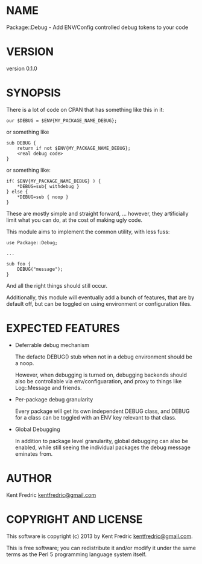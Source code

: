 # NAME

Package::Debug - Add ENV/Config controlled debug tokens to your code

# VERSION

version 0.1.0

# SYNOPSIS

There is a lot of code on CPAN that has something like this in it:

    our $DEBUG = $ENV{MY_PACKAGE_NAME_DEBUG};

or something like

    sub DEBUG {
        return if not $ENV{MY_PACKAGE_NAME_DEBUG};
        <real debug code>
    }

or something like:

    if( $ENV{MY_PACKAGE_NAME_DEBUG} ) {
        *DEBUG=sub{ withdebug }
    } else {
        *DEBUG=sub { noop }
    }

These are mostly simple and straight forward, ... however, they artificially limit what you can do,
at the cost of making ugly code.

This module aims to implement the common utility, with less fuss:

    use Package::Debug;

    ...

    sub foo {
        DEBUG("message");
    }

And all the right things should still occur.

Additionally, this module will eventually add a bunch of features, that are by default off, but can be toggled
on using environment or configuration files.

# EXPECTED FEATURES

- Deferrable debug mechanism

    The defacto DEBUG() stub when not in a debug environment should be a noop.

    However, when debugging is turned on, debugging backends should also be controllable via env/configuaration, 
    and proxy to things like Log::Message and friends.

- Per-package debug granularity

    Every package will get its own independent DEBUG class, and DEBUG for a class can be toggled
    with an ENV key relevant to that class.

- Global Debugging

    In addition to package level granularity, global debugging can also be enabled, while still seeing the individual packages the debug message eminates from.

# AUTHOR

Kent Fredric <kentfredric@gmail.com>

# COPYRIGHT AND LICENSE

This software is copyright (c) 2013 by Kent Fredric <kentfredric@gmail.com>.

This is free software; you can redistribute it and/or modify it under
the same terms as the Perl 5 programming language system itself.
